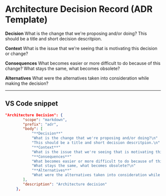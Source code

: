 # Architecture Decision Record (ADR Template)

**Decision**
What is the change that we're proposing and/or doing?
This should be a title and short decision descritpion.

**Context**
What is the issue that we're seeing that is motivating this decision or change?

**Consequences**
What becomes easier or more difficult to do because of this change?
What stays the same, what becomes obsolete?

**Alternatives**
What were the alternatives taken into consideration while making the decision?

---

## VS Code snippet

```json
"Architecture Decision": {
	 	"scope": "markdown",
	 	"prefix": "adr",
	 	"body": [
	 		"**Decision**"
			"What is the change that we're proposing and/or doing?\n"
			"This should be a title and short decision descritpion.\n"
			"**Context**"
			"What is the issue that we're seeing that is motivating this decision or change?\n"
			"**Consequences**"
			"What becomes easier or more difficult to do because of this change?"
			"What stays the same, what becomes obsolete?\n"
			"**Alternatives**"
			"What were the alternatives taken into consideration while making the decision?\n"
	 	],
	 	"description": "Architecture decision"
	 },
```
